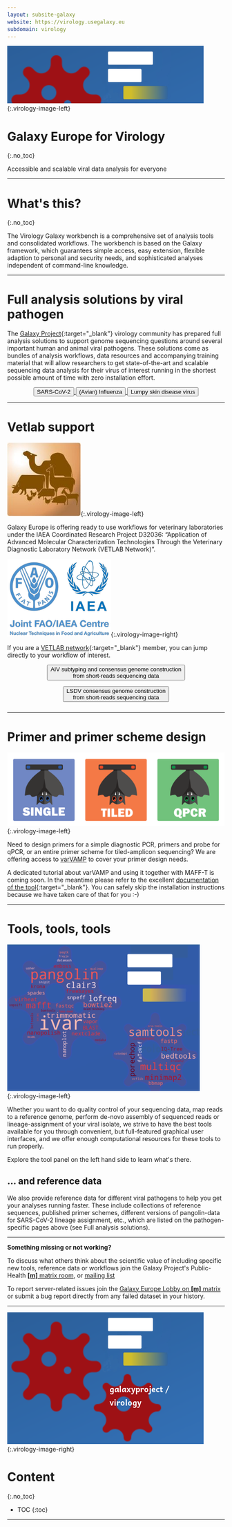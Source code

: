 ```yaml
---
layout: subsite-galaxy
website: https://virology.usegalaxy.eu
subdomain: virology
---
```


![Galaxy for Virology](/assets/media/virologyeu_banner.png){:.virology-image-left}

# Galaxy Europe for Virology
{:.no_toc}

Accessible and scalable viral data analysis for everyone

----

# What's this?
{:.no_toc}

The Virology Galaxy workbench is a comprehensive set of analysis tools and consolidated workflows.
The workbench is based on the Galaxy framework, which guarantees simple access, easy extension, flexible adaption to personal and security needs,
and sophisticated analyses independent of command-line knowledge.

----

# Full analysis solutions by viral pathogen

The [Galaxy Project](https://usegalaxy.org){:target="_blank"} virology community has prepared full analysis solutions to support genome sequencing questions around several important human and animal viral pathogens. These solutions come as bundles of analysis workflows, data resources and accompanying training material that will allow researchers to get state-of-the-art and scalable sequencing data analysis for their virus of interest running in the shortest possible amount of time with zero installation effort.

<div align="center">
    <a href="https://virology.usegalaxy.eu/published/page?id=97bff2c5f4556a3c" target="_top">
        <button type="button" class="btn btn-primary btn-lg">SARS-CoV-2</button>
    </a>
    <a href="https://virology.usegalaxy.eu/published/page?id=a04ab8d6ecb698fa" target="_top">
        <button type="button" class="btn btn-primary btn-lg">(Avian) Influenza</button>
    </a>
    <a href="https://virology.usegalaxy.eu/published/page?id=9172077f52d9d49f" target="_top">
        <button type="button" class="btn btn-primary btn-lg">Lumpy skin disease virus</button>
    </a>
</div>

----

# Vetlab support

![Galaxy Vetlab support](/assets/media/vetlab/vetlab_logo.jpg){:.virology-image-left}

Galaxy Europe is offering ready to use workflows for veterinary laboratories under the IAEA Coordinated Research Project D32036: “Application of Advanced Molecular Characterization Technologies Through the Veterinary Diagnostic Laboratory Network (VETLAB Network)”.

![Joint FAO/IAEA Centre logo](/assets/media/vetlab/joint_fao_iaea_logo.png){:.virology-image-right}

If you are a [VETLAB network](https://www.iaea.org/services/networks/vetlab){:target="_blank"} member, you can jump directly to your workflow of interest.

<div align="center" style="padding-bottom: 10px;">
    <a href="https://virology.usegalaxy.eu/published/workflow?id=bc5ced57e711acf9" target="_top">
        <button type="button" class="btn btn-primary btn-lg"><span>AIV subtyping and consensus genome construction</span><br/><span>from short-reads sequencing data</span></button>
    </a>
    <p></p>
    <a href="https://virology.usegalaxy.eu/published/workflow?id=629e57958afed44c" target="_top">
        <button type="button" class="btn btn-primary btn-lg"><span>LSDV consensus genome construction</span><br/><span>from short-reads sequencing data</span></button>
    </a>
</div>

----

# Primer and primer scheme design

![varVAMP](/assets/media/virologyeu_varvamp_logo.png){:.virology-image-left}

Need to design primers for a simple diagnostic PCR, primers and probe for qPCR, or an entire primer scheme for tiled-amplicon sequencing? We are offering access to [varVAMP](https://virology.usegalaxy.eu/?tool_id=toolshed.g2.bx.psu.edu%2Frepos%2Fiuc%2Fvarvamp%2Fvarvamp%2F1.2.0%2Bgalaxy0&version=latest) to cover your primer design needs.

A dedicated tutorial about varVAMP and using it together with MAFF-T is coming soon. In the meantime please refer to the excellent [documentation of the tool](https://github.com/jonas-fuchs/varVAMP){:target="_blank"}. You can safely skip the installation instructions because we have taken care of that for you :-)

----

# Tools, tools, tools

![Word cloud of important virology tools](/assets/media/virologyeu_wordcloud_on_background.png){:.virology-image-left}

Whether you want to do quality control of your sequencing data, map reads to a reference genome, perform de-novo assembly of sequenced reads or lineage-assignment of your viral isolate, we strive to have the best tools available for you through convenient, but full-featured graphical user interfaces, and we offer enough computational resources for these tools to run properly.

Explore the tool panel on the left hand side to learn what's there.

## ... and reference data

We also provide reference data for different viral pathogens to help you get your analyses running faster. These include collections of reference sequences, published primer schemes, different versions of pangolin-data for SARS-CoV-2 lineage assignment, etc., which are listed on the pathogen-specific pages above (see Full analysis solutions).

----

**Something missing or not working?**

<p>To discuss what others think about the scientific value of including specific new tools, reference data or workflows join the Galaxy Project's Public-Health <a href="https://matrix.to/#/%23galaxyproject_Public-Health%3Agitter.im?via=matrix.org&via=gitter.im" title="Public-Health matrix room" target="_blank"><b>[m]</b> matrix room</a>, or <a href="https://lists.galaxyproject.org/lists/public-health@lists.galaxyproject.org" title="Public-Health mailing list" target="_blank"><i class="fa fa-envelope"></i> mailing list</a></p>
<p>To report server-related issues join the <a href="https://matrix.to/#/#usegalaxy-eu_Lobby:gitter.im" title="usegalaxy-eu/Lobby" target="_blank">Galaxy Europe Lobby on <b>[m]</b> matrix</a> or submit a bug report directly from any failed dataset in your history.</p>

----

![Galaxy for Virology](/assets/media/virologyeu_logo.png){:.virology-image-right}

# Content
{:.no_toc}

* TOC
{:toc}

----

